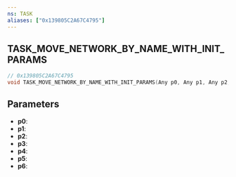 ```yaml
---
ns: TASK
aliases: ["0x139805C2A67C4795"]
---
```

## TASK_MOVE_NETWORK_BY_NAME_WITH_INIT_PARAMS

```c
// 0x139805C2A67C4795
void TASK_MOVE_NETWORK_BY_NAME_WITH_INIT_PARAMS(Any p0, Any p1, Any p2, Any p3, Any p4, Any p5, Any p6);
```

## Parameters
* **p0**:
* **p1**:
* **p2**:
* **p3**:
* **p4**:
* **p5**:
* **p6**:
